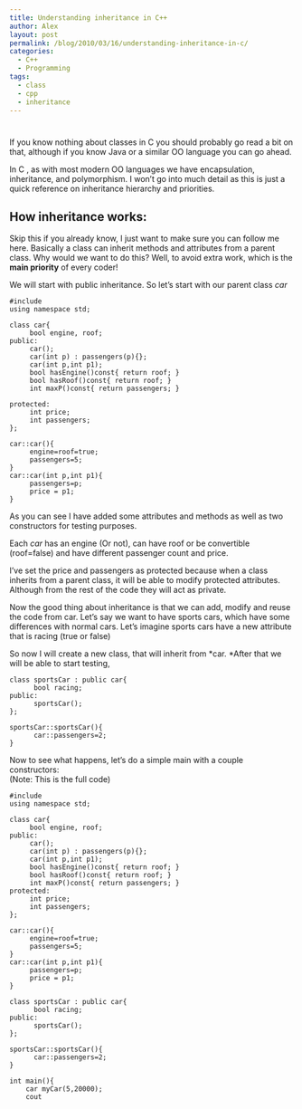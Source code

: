 ```yaml
---
title: Understanding inheritance in C++
author: Alex
layout: post
permalink: /blog/2010/03/16/understanding-inheritance-in-c/
categories:
  - C++
  - Programming
tags:
  - class
  - cpp
  - inheritance
---
```

# 

If you know nothing about classes in C you should probably go read a bit on that, although if you know Java or a similar OO language you can go ahead.

In C , as with most modern OO languages we have encapsulation, inheritance, and polymorphism. I won’t go into much detail as this is just a quick reference on inheritance hierarchy and priorities.

## How inheritance works:

Skip this if you already know, I just want to make sure you can follow me here. Basically a class can inherit methods and attributes from a parent class. Why would we want to do this? Well, to avoid extra work, which is the **main priority** of every coder!

We will start with public inheritance. So let’s start with our parent class *car*

    #include 
    using namespace std;
    
    class car{
         bool engine, roof;
    public:
         car();
         car(int p) : passengers(p){};
         car(int p,int p1);
         bool hasEngine()const{ return roof; }
         bool hasRoof()const{ return roof; }
         int maxP()const{ return passengers; }
    
    protected:
         int price;
         int passengers;     
    };
    
    car::car(){
         engine=roof=true;
         passengers=5;
    }
    car::car(int p,int p1){
         passengers=p;
         price = p1;
    }

As you can see I have added some attributes and methods as well as two constructors for testing purposes.

Each *car* has an engine (Or not), can have roof or be convertible (roof=false) and have different passenger count and price.

I’ve set the price and passengers as protected because when a class inherits from a parent class, it will be able to modify protected attributes. Although from the rest of the code they will act as private.

Now the good thing about inheritance is that we can add, modify and reuse the code from car. Let’s say we want to have sports cars, which have some differences with normal cars. Let’s imagine sports cars have a new attribute that is racing (true or false)

So now I will create a new class, that will inherit from *car. *After that we will be able to start testing,

    class sportsCar : public car{
          bool racing;
    public:
          sportsCar();
    };
    
    sportsCar::sportsCar(){
          car::passengers=2;
    }

Now to see what happens, let’s do a simple main with a couple constructors:  
(Note: This is the full code)

    #include 
    using namespace std;
    
    class car{
         bool engine, roof;
    public:
         car();
         car(int p) : passengers(p){};
         car(int p,int p1);
         bool hasEngine()const{ return roof; }
         bool hasRoof()const{ return roof; }
         int maxP()const{ return passengers; }
    protected:
         int price;
         int passengers;     
    };
    
    car::car(){
         engine=roof=true;
         passengers=5;
    }
    car::car(int p,int p1){
         passengers=p;
         price = p1;
    }
    
    class sportsCar : public car{
          bool racing;
    public:
          sportsCar();
    };
    
    sportsCar::sportsCar(){
          car::passengers=2;
    }
    
    int main(){
        car myCar(5,20000);
        cout 